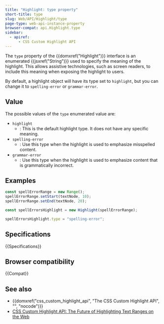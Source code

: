 ```yaml
---
title: "Highlight: type property"
short-title: type
slug: Web/API/Highlight/type
page-type: web-api-instance-property
browser-compat: api.Highlight.type
sidebar:
  - apiref:
      - CSS Custom Highlight API
---
```


The `type` property of the {{domxref("Highlight")}} interface is an enumerated {{jsxref("String")}} used to specify the meaning of the highlight. This allows assistive technologies, such as screen readers, to include this meaning when exposing the highlight to users.

By default, a highlight object will have its type set to `highlight`, but you can change it to `spelling-error` or `grammar-error`.

## Value

The possible values of the `type` enumerated value are:

- `highlight`
  - : This is the default highlight type. It does not have any specific meaning.
- `spelling-error`
  - : Use this type when the highlight is used to emphasize misspelled content.
- `grammar-error`
  - : Use this type when the highlight is used to emphasize content that is grammatically incorrect.

## Examples

```js
const spellErrorRange = new Range();
spellErrorRange.setStart(textNode, 10);
spellErrorRange.setEnd(textNode, 20);

const spellErrorsHighlight = new Highlight(spellErrorRange);

spellErrorsHighlight.type = "spelling-error";
```

## Specifications

{{Specifications}}

## Browser compatibility

{{Compat}}

## See also

- {{domxref("css_custom_highlight_api", "The CSS Custom Highlight API", "", "nocode")}}
- [CSS Custom Highlight API: The Future of Highlighting Text Ranges on the Web](https://css-tricks.com/css-custom-highlight-api-early-look/)
